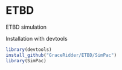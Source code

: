 # ETBD
ETBD simulation 

Installation with devtools

```R
library(devtools)
install_github("GraceRidder/ETBD/SimPac")
library(SimPac)

```
















